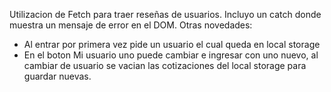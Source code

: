 Utilizacion de Fetch para traer reseñas de usuarios. Incluyo un catch donde muestra un mensaje de error en el DOM. 
Otras novedades:
- Al entrar por primera vez pide un usuario el cual queda en local storage
- En el boton Mi usuario uno puede cambiar e ingresar con uno nuevo, al cambiar de usuario se vacian las cotizaciones del local storage para guardar nuevas.
